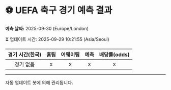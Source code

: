 # ⚽️ UEFA 축구 경기 예측 결과

**예측 날짜:** 2025-09-30 (Europe/London)

⏳ 업데이트 시간: 2025-09-29 10:21:55 (Asia/Seoul)

| 경기 시간(한국) | 홈팀 | 어웨이팀 | 예측 | 배당률(odds) |
|:-------------:|:-----:|:-------:|:-----:|:------------:|
| 경기 없음 | x | x | x | x |

---
자동 업데이트 봇에 의해 관리됩니다.

